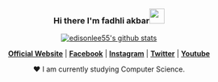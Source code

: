 <!-- Heading -->
<h3 align="center">Hi there I'm fadhli akbar<img src = "https://raw.githubusercontent.com/MartinHeinz/MartinHeinz/master/wave.gif" width = 30px></h3>


<p align="center">
  <a href="https://github.com/fdhliakbar"><img src="https://github-readme-stats.vercel.app/api?username=fdhliakbar&hide_border=true&show_icons=true" alt="edisonlee55's github stats"></a>
</p>

<p align="center">
  <strong><a href="#">Official Website</a></strong> |
  <strong><a href="https://www.facebook.com/fdhliakbar/">Facebook</a></strong> |
  <strong><a href="https://www.instagram.com/fdhliakbar/">Instagram</a></strong> |
  <strong><a href="https://twitter.com/Aozorasama1">Twitter</a></strong> |
  <strong><a href="#">Youtube</a></strong>
</p>

<p align="center">❤ I am currently studying Computer Science.</p>

<!--
**edisonlee55/edisonlee55** is a ✨ _special_ ✨ repository because its `README.md` (this file) appears on your GitHub profile.

Here are some ideas to get you started:

- 🔭 I’m currently working on ...
- 🌱 I’m currently learning ...
- 👯 I’m looking to collaborate on ...
- 🤔 I’m looking for help with ...
- 💬 Ask me about ...
- 📫 How to reach me: ...
- 😄 Pronouns: ...
- ⚡ Fun fact: ...
-->
